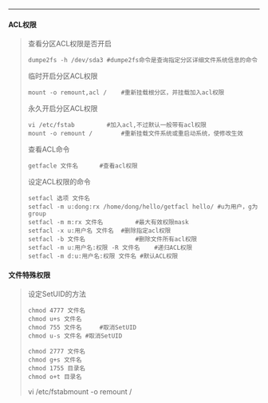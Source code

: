 

------

#### ACL权限

> 查看分区ACL权限是否开启
>
> ```shell
> dumpe2fs -h /dev/sda3	#dumpe2fs命令是查询指定分区详细文件系统信息的命令
> ```
>
> 临时开启分区ACL权限
>
> ```shell
> mount -o remount,acl /	#重新挂载根分区，并挂载加入acl权限
> ```
>
> 永久开启分区ACL权限
>
> ```shell
> vi /etc/fstab			#加入acl,不过默认一般带有acl权限
> mount -o remount /		#重新挂载文件系统或重启动系统，使修改生效
> ```
>
> 
>
> 查看ACL命令
>
> ```shell
> getfacle 文件名		#查看acl权限
> ```
>
> 设定ACL权限的命令
>
> ```shell
> setfacl 选项 文件名	
> setfacl -m u:dong:rx /home/dong/hello/getfacl hello/ #u为用户，g为group
> setfacl -m m:rx 文件名		  #最大有效权限mask
> setfacl -x u:用户名 文件名	#删除指定acl权限
> setfacl -b 文件名			  #删除文件所有acl权限
> setfacl -m u:用户名:权限 -R 文件名	#递归ACL权限
> setfacl -m d:u:用户名:权限 文件名	#默认ACL权限
> ```
>
> 

#### 文件特殊权限

> 设定SetUID的方法
>
> ```shell
> chmod 4777 文件名
> chmod u+s 文件名
> chmod 755 文件名 	#取消SetUID
> chmod u-s 文件名	#取消SetUID
> ```
>
> 
>
> ```
> chmod 2777 文件名
> chmod g+s 文件名
> chmod 1755 目录名
> chmod o+t 目录名
> ```
>
> 
>
> 
>
> 
>
> 
>
> 
>
> 
>
> vi /etc/fstabmount -o remount /